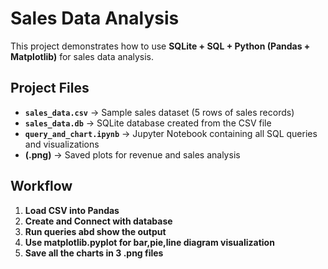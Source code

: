 #  Sales Data Analysis

This project demonstrates how to use **SQLite + SQL + Python (Pandas + Matplotlib)** for sales data analysis.

##  Project Files

- **`sales_data.csv`** → Sample sales dataset (5 rows of sales records)  
- **`sales_data.db`** → SQLite database created from the CSV file  
- **`query_and_chart.ipynb`** → Jupyter Notebook containing all SQL queries and visualizations  
- **(.png)** → Saved plots for revenue and sales analysis  

##  Workflow

1. **Load CSV into Pandas**
2. **Create and Connect with database**
3. **Run queries abd show the output**
4. **Use matplotlib.pyplot for bar,pie,line diagram visualization**
5. **Save all the charts in 3 .png files**
